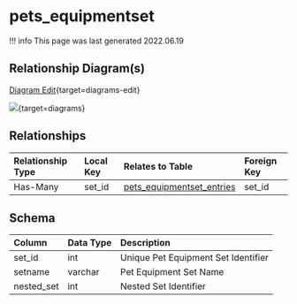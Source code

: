 # pets_equipmentset

!!! info
	This page was last generated 2022.06.19

## Relationship Diagram(s)

[Diagram Edit](https://mermaid.live/edit#eyJjb2RlIjoiZXJEaWFncmFtXG4gICAgcGV0c19lcXVpcG1lbnRzZXQge1xuICAgICAgICBpbnQgc2V0X2lkXG4gICAgfVxuICAgIHBldHNfZXF1aXBtZW50c2V0X2VudHJpZXMge1xuICAgICAgICBpbnQgc2V0X2lkXG4gICAgICAgIGludCBpdGVtX2lkXG4gICAgfVxuICAgIHBldHNfZXF1aXBtZW50c2V0IHx8LS1veyBwZXRzX2VxdWlwbWVudHNldF9lbnRyaWVzIDogSGFzLU1hbnlcblxuIiwibWVybWFpZCI6eyJ0aGVtZSI6ImRlZmF1bHQifSwidXBkYXRlRWRpdG9yIjp0cnVlLCJhdXRvU3luYyI6dHJ1ZSwidXBkYXRlRGlhZ3JhbSI6dHJ1ZX0=){target=diagrams-edit}

[![](https://mermaid.ink/img/eyJjb2RlIjoiZXJEaWFncmFtXG4gICAgcGV0c19lcXVpcG1lbnRzZXQge1xuICAgICAgICBpbnQgc2V0X2lkXG4gICAgfVxuICAgIHBldHNfZXF1aXBtZW50c2V0X2VudHJpZXMge1xuICAgICAgICBpbnQgc2V0X2lkXG4gICAgICAgIGludCBpdGVtX2lkXG4gICAgfVxuICAgIHBldHNfZXF1aXBtZW50c2V0IHx8LS1veyBwZXRzX2VxdWlwbWVudHNldF9lbnRyaWVzIDogSGFzLU1hbnlcblxuIiwibWVybWFpZCI6eyJ0aGVtZSI6ImRlZmF1bHQifSwidXBkYXRlRWRpdG9yIjp0cnVlLCJhdXRvU3luYyI6dHJ1ZSwidXBkYXRlRGlhZ3JhbSI6dHJ1ZX0=)](https://mermaid.ink/img/eyJjb2RlIjoiZXJEaWFncmFtXG4gICAgcGV0c19lcXVpcG1lbnRzZXQge1xuICAgICAgICBpbnQgc2V0X2lkXG4gICAgfVxuICAgIHBldHNfZXF1aXBtZW50c2V0X2VudHJpZXMge1xuICAgICAgICBpbnQgc2V0X2lkXG4gICAgICAgIGludCBpdGVtX2lkXG4gICAgfVxuICAgIHBldHNfZXF1aXBtZW50c2V0IHx8LS1veyBwZXRzX2VxdWlwbWVudHNldF9lbnRyaWVzIDogSGFzLU1hbnlcblxuIiwibWVybWFpZCI6eyJ0aGVtZSI6ImRlZmF1bHQifSwidXBkYXRlRWRpdG9yIjp0cnVlLCJhdXRvU3luYyI6dHJ1ZSwidXBkYXRlRGlhZ3JhbSI6dHJ1ZX0=){target=diagrams}


## Relationships

| Relationship Type | Local Key | Relates to Table | Foreign Key |
| :--- | :--- | :--- | :--- |
| Has-Many | set_id | [pets_equipmentset_entries](../../schema/pets/pets_equipmentset_entries.md) | set_id |


## Schema

| Column | Data Type | Description |
| :--- | :--- | :--- |
| set_id | int | Unique Pet Equipment Set Identifier |
| setname | varchar | Pet Equipment Set Name |
| nested_set | int | Nested Set Identifier |

